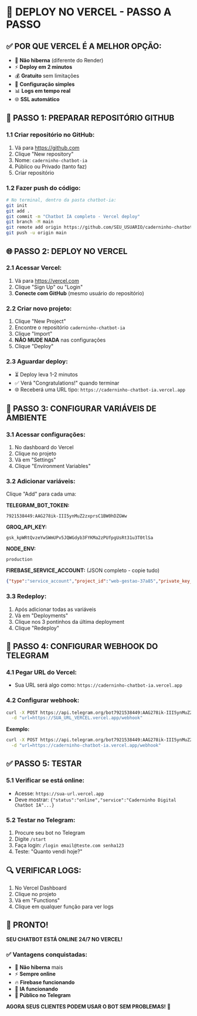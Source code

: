 # 🚀 DEPLOY NO VERCEL - PASSO A PASSO

## ✅ **POR QUE VERCEL É A MELHOR OPÇÃO:**
- 🚫 **Não hiberna** (diferente do Render)
- ⚡ **Deploy em 2 minutos**
- 💰 **Gratuito** sem limitações
- 🔧 **Configuração simples**
- 📊 **Logs em tempo real**
- 🌐 **SSL automático**

## 🔧 **PASSO 1: PREPARAR REPOSITÓRIO GITHUB**

### 1.1 Criar repositório no GitHub:
1. Vá para https://github.com
2. Clique "New repository"
3. Nome: `caderninho-chatbot-ia`
4. Público ou Privado (tanto faz)
5. Criar repositório

### 1.2 Fazer push do código:
```bash
# No terminal, dentro da pasta chatbot-ia:
git init
git add .
git commit -m "Chatbot IA completo - Vercel deploy"
git branch -M main
git remote add origin https://github.com/SEU_USUARIO/caderninho-chatbot-ia.git
git push -u origin main
```

## 🌐 **PASSO 2: DEPLOY NO VERCEL**

### 2.1 Acessar Vercel:
1. Vá para https://vercel.com
2. Clique "Sign Up" ou "Login"
3. **Conecte com GitHub** (mesmo usuário do repositório)

### 2.2 Criar novo projeto:
1. Clique "New Project"
2. Encontre o repositório `caderninho-chatbot-ia`
3. Clique "Import"
4. **NÃO MUDE NADA** nas configurações
5. Clique "Deploy"

### 2.3 Aguardar deploy:
- ⏳ Deploy leva 1-2 minutos
- ✅ Verá "Congratulations!" quando terminar
- 🌐 Receberá uma URL tipo: `https://caderninho-chatbot-ia.vercel.app`

## 🔑 **PASSO 3: CONFIGURAR VARIÁVEIS DE AMBIENTE**

### 3.1 Acessar configurações:
1. No dashboard do Vercel
2. Clique no projeto
3. Vá em "Settings"
4. Clique "Environment Variables"

### 3.2 Adicionar variáveis:
Clique "Add" para cada uma:

**TELEGRAM_BOT_TOKEN:**
```
7921538449:AAG278ik-III5ynMuZ2zxprsC1BW0hDZGWw
```

**GROQ_API_KEY:**
```
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
```

**NODE_ENV:**
```
production
```

**FIREBASE_SERVICE_ACCOUNT:** (JSON completo - copie tudo)
```json
{"type":"service_account","project_id":"web-gestao-37a85","private_key_id":"8b4fb14113ffd8e2059d02cf92807afe840c7874","private_key":"-----BEGIN PRIVATE KEY-----\nMIIEvQIBADANBgkqhkiG9w0BAQEFAASCBKcwggSjAgEAAoIBAQC7nz1BqdazMI2n\nGXZz09KzSu1TI0XmOS4LdceN0Ni5GqPoH+xYnGvEaix6CMYqxzvzODePeSDyyxEF\nHPigjLMXV37VtNiRAMQzzkPisTRFpNji+n5PNPbQA39IRzTRlxtOpekhWQMBztru\n88bx1gcWRLP5FZQA6moL71j3PQsnuHM1IpC+HfjJiz0Kely1aEklKNCTQLQHdPxA\nGMGOGkj8jL+Cke6OHhuT0ClghvXtfYBwmd5p+/d2/f5azfGoLKnove2Gj7pm3Wr2\n4lUPyGGu4cUMIkHSNP5SidAAj14u5euO9RUmqMEyZ9RhErpY2pCFvoejeWXKvv9K\nJODh5/2tAgMBAAECggEABMW5Jilux6INiFmSdMHHkz3tqXa1OXTs4ee+CrJsQNEX\nqDjfpyVbbGSS+wusFrx4nugoKaMYHnTh2vJwtIy/pXFZTZBLDe0qEHNHsMV3Iepe\nhe9/NP6Q5JuiKjF9e3NPg4Ge23VLKUmcsgVLYy1hgsR+m3BcEmXkCqes6KUJ2pnA\nRmnFqCWf/qKOAqQN4FWifQT4elJOlzOX4c7ElWUr/hhigZ+1Asv/DgLumR9Nl0X9\n/fubyZMP6ml9ZbpSvrBYkQnoiOr3fUnb2CBc55RiqWB5w7QzBWcB+W5HUswS51rW\nn9Z3yUNHv1tPYNfBiBZ6detyMDOXh5mpw4G2dcUPlQKBgQDzeiou8ZvUM2SBQjMW\nLwbBV9L7csOPSiXEl/ToEJIReMRsZ9AiJRSrQEbwRCSuE2abrLLZx4VIikBrO3gE\nOYsvB7Xq/lmOH2Mp50dFbO4gjbbgLDFkXgQai1O80B/FLE9xvEARy+njphYJgSSN\nWagTt8EsGooAErTA6b5yvaZy3wKBgQDFRaLVS57Wr93Xs7Cyu0it8L1DCaPbQVnN\nBKR7BSvcttz2ztxsC4MWpAIkXuUDHi9FNemCr9jkcpc2Lfe3hwjK+63uIlFyHTFJ\n0RI54GOpcIqzFzs8HRzeLq2W8KTHUnvCDOVKpufd6ThXNq0okT111TjFtJUjzuRo\n46Dx+8mM8wKBgHcsXqVnoUx2c0VJb9P15KqSIDTvcYUbV+0oK7nDEpv2rr4Y+ikc\nWUeRSKel0wZZfKnKGCi8niJpeSqDizUWLWgxr/t7z73e4xzJlXsH3G6WruJ+/xYP\nZpbPh4ctn79U9vXGnN2ZH7xLuRGh4pBFSB2OncDGpLFwdoTOZGepKGWlAoGAE0qp\nDuTTRrlyH2sCJ6hrBh+Z0pl5vbJZXtRKZYFu9amoWDaIlcRWcHtffkENck2cX89S\n46Xgtw6BvRmntPnuoTMVokkW3+r86/QXLTPFa0eHONZXw5wxO4UjErS72IY3dhWe\nwrspx6jMCrNdIa96bDCK2cK8JwFPkvZXwfJWloMCgYEA5YtoM5vrU+BSYsGBKiax\nWhPrGe25FKLui6noievc7sFRR5gLxGLGPW1oBav7trH1rYmooRHhkMSln4Td+bYc\nEjlwkJ5WBOP18ZrTTj+e9uwRDWC9lFI5bAhJv8pF5tL1VF8bN5NyaDs21Rtr4hci\nzw1qhinh2lBl2DUTCXjle4w=\n-----END PRIVATE KEY-----\n","client_email":"firebase-adminsdk-fbsvc@web-gestao-37a85.iam.gserviceaccount.com","client_id":"107910474661303472569","auth_uri":"https://accounts.google.com/o/oauth2/auth","token_uri":"https://oauth2.googleapis.com/token","auth_provider_x509_cert_url":"https://www.googleapis.com/oauth2/v1/certs","universe_domain":"googleapis.com"}
```

### 3.3 Redeploy:
1. Após adicionar todas as variáveis
2. Vá em "Deployments"
3. Clique nos 3 pontinhos da última deployment
4. Clique "Redeploy"

## 🤖 **PASSO 4: CONFIGURAR WEBHOOK DO TELEGRAM**

### 4.1 Pegar URL do Vercel:
- Sua URL será algo como: `https://caderninho-chatbot-ia.vercel.app`

### 4.2 Configurar webhook:
```bash
curl -X POST https://api.telegram.org/bot7921538449:AAG278ik-III5ynMuZ2zxprsC1BW0hDZGWw/setWebhook \
  -d "url=https://SUA_URL_VERCEL.vercel.app/webhook"
```

**Exemplo:**
```bash
curl -X POST https://api.telegram.org/bot7921538449:AAG278ik-III5ynMuZ2zxprsC1BW0hDZGWw/setWebhook \
  -d "url=https://caderninho-chatbot-ia.vercel.app/webhook"
```

## ✅ **PASSO 5: TESTAR**

### 5.1 Verificar se está online:
- Acesse: `https://sua-url.vercel.app`
- Deve mostrar: `{"status":"online","service":"Caderninho Digital Chatbot IA"...}`

### 5.2 Testar no Telegram:
1. Procure seu bot no Telegram
2. Digite `/start`
3. Faça login: `/login email@teste.com senha123`
4. Teste: "Quanto vendi hoje?"

## 🔍 **VERIFICAR LOGS:**
1. No Vercel Dashboard
2. Clique no projeto
3. Vá em "Functions"
4. Clique em qualquer função para ver logs

## 🎉 **PRONTO!**
**SEU CHATBOT ESTÁ ONLINE 24/7 NO VERCEL!**

### ✅ **Vantagens conquistadas:**
- 🚫 **Não hiberna** mais
- ⚡ **Sempre online**
- 🔥 **Firebase funcionando**
- 🤖 **IA funcionando**
- 📱 **Público no Telegram**

**AGORA SEUS CLIENTES PODEM USAR O BOT SEM PROBLEMAS!** 🚀